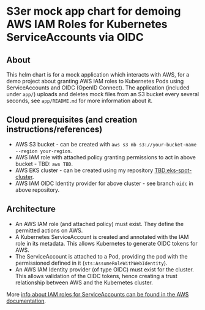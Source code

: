 # S3er mock app chart for demoing AWS IAM Roles for Kubernetes ServiceAccounts via OIDC

## About
This helm chart is for a mock application which interacts with AWS, for a demo project about granting AWS IAM roles to Kubernetes Pods using ServiceAccounts and OIDC (OpenID Connect). The application (included under `app/`) uploads and deletes mock files from an S3 bucket every several seconds, see `app/README.md` for more information about it.

## Cloud prerequisites (and creation instructions/references)
- AWS S3 bucket - can be created with `aws s3 mb s3://your-bucket-name --region your-region`.
- AWS IAM role with attached policy granting permissions to act in above bucket - TBD: `aws TBD`.
- AWS EKS cluster - can be created using my repository [TBD:eks-spot-cluster](../eks-spot-cluster).
- AWS IAM OIDC Identity provider for above cluster - see branch `oidc` in above repository.

## Architecture
- An AWS IAM role (and attached policy) must exist. They define the permitted actions on AWS.
- A Kubernetes ServiceAccount is created and annotated with the IAM role in its metadata. This allows Kubernetes to generate OIDC tokens for AWS.
- The ServiceAccount is attached to a Pod, providing the pod with the permissioned defined in it (`sts:AssumeRoleWithWebIdentity`).
- An AWS IAM Identity provider (of type OIDC) must exist for the cluster. This allows validation of the OIDC tokens, hence creating a trust relationship between AWS and the Kubernetes cluster.

More [info about IAM roles for ServiceAccounts can be found in the AWS documentation](https://docs.aws.amazon.com/eks/latest/userguide/iam-roles-for-service-accounts.html).

